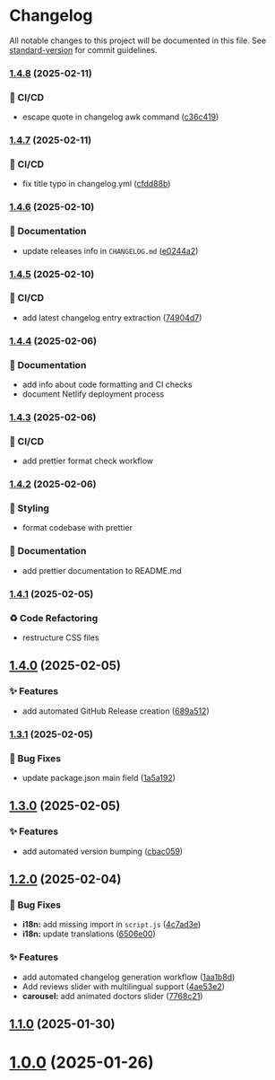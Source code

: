 # Changelog

All notable changes to this project will be documented in this file. See [standard-version](https://github.com/conventional-changelog/standard-version) for commit guidelines.

### [1.4.8](https://github.com/OleksandrZadvornyi/dental-clinic-landing-page/compare/v1.4.7...v1.4.8) (2025-02-11)


### 👷 CI/CD

* escape quote in changelog awk command ([c36c419](https://github.com/OleksandrZadvornyi/dental-clinic-landing-page/commit/c36c419cc4cb45b73c56b00be2b091256681fa69))

### [1.4.7](https://github.com/OleksandrZadvornyi/dental-clinic-landing-page/compare/v1.4.6...v1.4.7) (2025-02-11)


### 👷 CI/CD

* fix title typo in changelog.yml ([cfdd88b](https://github.com/OleksandrZadvornyi/dental-clinic-landing-page/commit/cfdd88bbae028b4deaeb969abb16c9f923f4f6a4))

### [1.4.6](https://github.com/OleksandrZadvornyi/dental-clinic-landing-page/compare/v1.4.5...v1.4.6) (2025-02-10)


### 📝 Documentation

* update releases info in `CHANGELOG.md` ([e0244a2](https://github.com/OleksandrZadvornyi/dental-clinic-landing-page/commit/e0244a299208f349ee84d8ca18acd75ccd788ae6))

### [1.4.5](https://github.com/OleksandrZadvornyi/dental-clinic-landing-page/compare/v1.4.4...v1.4.5) (2025-02-10)


### 👷 CI/CD

* add latest changelog entry extraction ([74904d7](https://github.com/OleksandrZadvornyi/dental-clinic-landing-page/commit/74904d738fbe332ac27eee819e81d5bf36309d68))

### [1.4.4](https://github.com/OleksandrZadvornyi/dental-clinic-landing-page/compare/v1.4.3...v1.4.4) (2025-02-06)


### 📝 Documentation

* add info about code formatting and CI checks
* document Netlify deployment process

### [1.4.3](https://github.com/OleksandrZadvornyi/dental-clinic-landing-page/compare/v1.4.2...v1.4.3) (2025-02-06)


### 👷 CI/CD

* add prettier format check workflow 

### [1.4.2](https://github.com/OleksandrZadvornyi/dental-clinic-landing-page/compare/v1.4.1...v1.4.2) (2025-02-06)


### 💄 Styling

* format codebase with prettier


### 📝 Documentation

* add prettier documentation to README.md 

### [1.4.1](https://github.com/OleksandrZadvornyi/dental-clinic-landing-page/compare/v1.4.0...v1.4.1) (2025-02-05)


### ♻️ Code Refactoring

* restructure CSS files 

## [1.4.0](https://github.com/OleksandrZadvornyi/dental-clinic-landing-page/compare/v1.3.1...v1.4.0) (2025-02-05)


### ✨ Features

* add automated GitHub Release creation ([689a512](https://github.com/OleksandrZadvornyi/dental-clinic-landing-page/commit/689a512703a421ec63d843b5368e8c99d23b0815))

### [1.3.1](https://github.com/OleksandrZadvornyi/dental-clinic-landing-page/compare/v1.3.0...v1.3.1) (2025-02-05)


### 🐛 Bug Fixes

* update package.json main field ([1a5a192](https://github.com/OleksandrZadvornyi/dental-clinic-landing-page/commit/1a5a1923f51d5030c7b8ada340665c1387a498ff))

## [1.3.0](https://github.com/OleksandrZadvornyi/dental-clinic-landing-page/compare/v1.2.0...v1.3.0) (2025-02-05)


### ✨ Features

* add automated version bumping ([cbac059](https://github.com/OleksandrZadvornyi/dental-clinic-landing-page/commit/cbac0594534476d331e9c720be3bc3535f20e90f))

## [1.2.0](https://github.com/OleksandrZadvornyi/dental-clinic-landing-page/compare/v1.0.0...v1.2.0) (2025-02-04)


### 🐛 Bug Fixes

* **i18n:** add missing import in `script.js` ([4c7ad3e](https://github.com/OleksandrZadvornyi/dental-clinic-landing-page/commit/4c7ad3e25a6e5a55e6b5f9c79548fa3e067eb949))
* **i18n:** update translations ([6506e00](https://github.com/OleksandrZadvornyi/dental-clinic-landing-page/commit/6506e000e19250de063e88659443e51b407b26ab))


### ✨ Features

* add automated changelog generation workflow ([1aa1b8d](https://github.com/OleksandrZadvornyi/dental-clinic-landing-page/commit/1aa1b8d325893261a67d7d35184aa9c5fcf572bd))
* Add reviews slider with multilingual support ([4ae53e2](https://github.com/OleksandrZadvornyi/dental-clinic-landing-page/commit/4ae53e2487b800d8a677aa1b7246d7cfe511d093))
* **carousel:** add animated doctors slider ([7768c21](https://github.com/OleksandrZadvornyi/dental-clinic-landing-page/commit/7768c2192da9c6c8f2dcba700645ffc2241abb44))

## [1.1.0](https://github.com/OleksandrZadvornyi/dental-clinic-landing-page/compare/v1.0.0...v1.1.0) (2025-01-30)

# [1.0.0](https://github.com/OleksandrZadvornyi/dental-clinic-landing/commits/v1.0.0) (2025-01-26)
